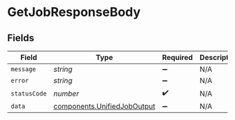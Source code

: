 # GetJobResponseBody


## Fields

| Field                                                                      | Type                                                                       | Required                                                                   | Description                                                                |
| -------------------------------------------------------------------------- | -------------------------------------------------------------------------- | -------------------------------------------------------------------------- | -------------------------------------------------------------------------- |
| `message`                                                                  | *string*                                                                   | :heavy_minus_sign:                                                         | N/A                                                                        |
| `error`                                                                    | *string*                                                                   | :heavy_minus_sign:                                                         | N/A                                                                        |
| `statusCode`                                                               | *number*                                                                   | :heavy_check_mark:                                                         | N/A                                                                        |
| `data`                                                                     | [components.UnifiedJobOutput](../../models/components/unifiedjoboutput.md) | :heavy_minus_sign:                                                         | N/A                                                                        |